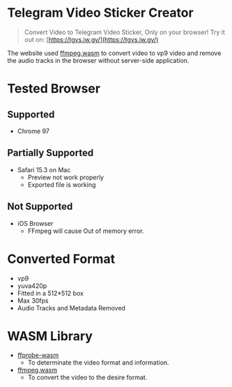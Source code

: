# Telegram Video Sticker Creator

> Convert Video to Telegram Video Sticker, Only on your browser! Try it out on: [https://tgvs.iw.gy/](https://tgvs.iw.gy/)

The website used [ffmpeg.wasm](https://github.com/ffmpegwasm/ffmpeg.wasm) to convert video to vp9 video and remove the audio tracks in the browser without server-side application.

# Tested Browser

## Supported

- Chrome 97

## Partially Supported

- Safari 15.3 on Mac
  - Preview not work properly
  - Exported file is working

## Not Supported

- iOS Browser
  - FFmpeg will cause Out of memory error.

# Converted Format

- vp9
- yuva420p
- Fitted in a 512\*512 box
- Max 30fps
- Audio Tracks and Metadata Removed

# WASM Library

- [ffprobe-wasm](https://github.com/alfg/ffprobe-wasm)
  - To determinate the video format and information.
- [ffmpeg.wasm](https://github.com/ffmpegwasm/ffmpeg.wasm)
  - To convert the video to the desire format.

